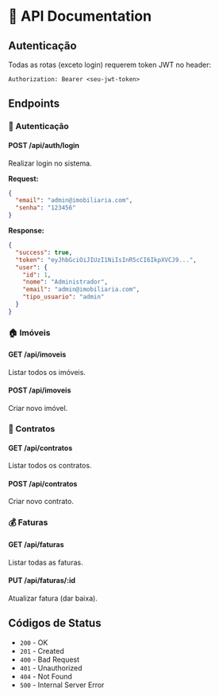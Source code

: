 # 📡 API Documentation

## Autenticação

Todas as rotas (exceto login) requerem token JWT no header:
```
Authorization: Bearer <seu-jwt-token>
```

## Endpoints

### 🔐 Autenticação

#### POST /api/auth/login
Realizar login no sistema.

**Request:**
```json
{
  "email": "admin@imobiliaria.com",
  "senha": "123456"
}
```

**Response:**
```json
{
  "success": true,
  "token": "eyJhbGciOiJIUzI1NiIsInR5cCI6IkpXVCJ9...",
  "user": {
    "id": 1,
    "nome": "Administrador",
    "email": "admin@imobiliaria.com",
    "tipo_usuario": "admin"
  }
}
```

### 🏠 Imóveis

#### GET /api/imoveis
Listar todos os imóveis.

#### POST /api/imoveis
Criar novo imóvel.

### 🤝 Contratos

#### GET /api/contratos
Listar todos os contratos.

#### POST /api/contratos
Criar novo contrato.

### 💰 Faturas

#### GET /api/faturas
Listar todas as faturas.

#### PUT /api/faturas/:id
Atualizar fatura (dar baixa).

## Códigos de Status

- `200` - OK
- `201` - Created
- `400` - Bad Request
- `401` - Unauthorized
- `404` - Not Found
- `500` - Internal Server Error
